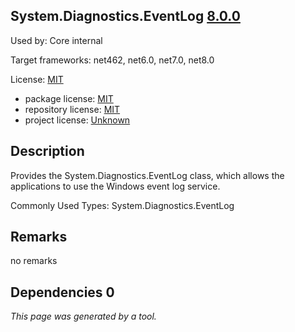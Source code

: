 System.Diagnostics.EventLog [8.0.0](https://www.nuget.org/packages/System.Diagnostics.EventLog/8.0.0)
--------------------

Used by: Core internal

Target frameworks: net462, net6.0, net7.0, net8.0

License: [MIT](../../../../licenses/mit) 

- package license: [MIT](https://licenses.nuget.org/MIT) 
- repository license: [MIT](https://github.com/dotnet/runtime) 
- project license: [Unknown](https://dot.net/) 

Description
-----------
Provides the System.Diagnostics.EventLog class, which allows the applications to use the Windows event log service.

Commonly Used Types:
System.Diagnostics.EventLog

Remarks
-----------
no remarks


Dependencies 0
-----------


*This page was generated by a tool.*